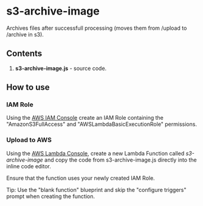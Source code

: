 # s3-archive-image

Archives files after successfull processing (moves them from /upload to /archive in s3).

## Contents

1. **s3-archive-image.js** - source code.

## How to use

### IAM Role

Using the [AWS IAM Console](https://aws.amazon.com/console/) create an IAM Role containing the "AmazonS3FullAccess" and "AWSLambdaBasicExecutionRole" permissions. 

### Upload to AWS

Using the [AWS Lambda Console](https://aws.amazon.com/lambda), create a new Lambda Function called *s3-archive-image* and copy the code from s3-archive-image.js directly into the inline code editor.

Ensure that the function uses your newly created IAM Role.

Tip: Use the "blank function" blueprint and skip the "configure triggers" prompt when creating the function.

